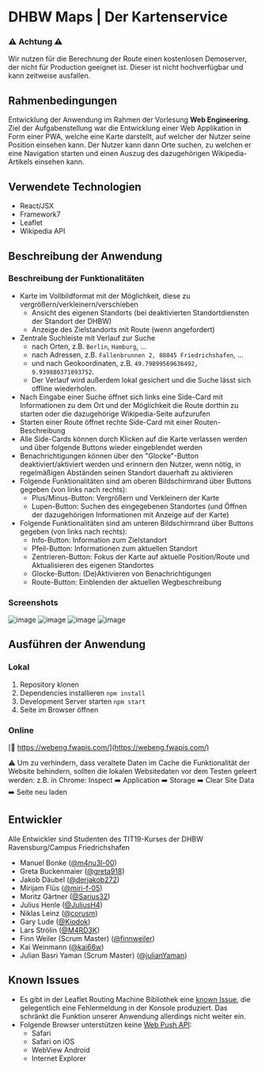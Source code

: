 # DHBW Maps | Der Kartenservice
### ⚠️ Achtung ⚠️
Wir nutzen für die Berechnung der Route einen kostenlosen Demoserver, der nicht für Production geeignet ist. Dieser ist nicht hochverfügbar und kann zeitweise ausfallen.
## Rahmenbedingungen
Entwicklung der Anwendung im Rahmen der Vorlesung **Web Engineering**.  
Ziel der Aufgabenstellung war die Entwicklung einer Web Applikation in Form einer PWA, welche eine Karte darstellt, auf welcher der Nutzer seine Position einsehen kann. Der Nutzer kann dann Orte suchen, zu welchen er eine Navigation starten und einen Auszug des dazugehörigen Wikipedia-Artikels einsehen kann.
## Verwendete Technologien
- React/JSX
- Framework7
- Leaflet
- Wikipedia API
## Beschreibung der Anwendung
### Beschreibung der Funktionalitäten
- Karte im Vollbildformat mit der Möglichkeit, diese zu vergrößern/verkleinern/verschieben
  - Ansicht des eigenen Standorts (bei deaktivierten Standortdiensten der Standort der DHBW)
  - Anzeige des Zielstandorts mit Route (wenn angefordert)  
- Zentrale Suchleiste mit Verlauf zur Suche
  - nach Orten, z.B. `Berlin`, `Hamburg`, ...
  - nach Adressen, z.B. `Fallenbrunnen 2, 88045 Friedrichshafen`, ...
  - und nach Geokoordinaten, z.B. `49.79899569636492, 9.939880371093752`.
  - Der Verlauf wird außerdem lokal gesichert und die Suche lässt sich offline wiederholen.
- Nach Eingabe einer Suche öffnet sich links eine Side-Card mit Informationen zu dem Ort und der Möglichkeit die Route dorthin zu starten oder die dazugehörige Wikipedia-Seite aufzurufen
- Starten einer Route öffnet rechte Side-Card mit einer Routen-Beschreibung
- Alle Side-Cards können durch Klicken auf die Karte verlassen werden und über folgende Buttons wieder eingeblendet werden
- Benachrichtigungen können über den "Glocke"-Button deaktiviert/aktiviert werden und erinnern den Nutzer, wenn nötig, in regelmäßigen Abständen seinen Standort dauerhaft zu aktivieren
- Folgende Funktionalitäten sind am oberen Bildschirmrand über Buttons gegeben (von links nach rechts):
  - Plus/Minus-Button: Vergrößern und Verkleinern der Karte
  - Lupen-Button: Suchen des eingegebenen Standortes (und Öffnen der dazugehörigen Informationen mit Anzeige auf der Karte)
- Folgende Funktionalitäten sind am unteren Bildschirmrand über Buttons gegeben (von links nach rechts):
  - Info-Button: Information zum Zielstandort
  - Pfeil-Button: Informationen zum aktuellen Standort
  - Zentrieren-Button: Fokus der Karte auf aktuelle Position/Route und Aktualisieren des eigenen Standortes
  - Glocke-Button: (De)Aktivieren von Benachrichtigungen
  - Route-Button: Einblenden der aktuellen Wegbeschreibung
### Screenshots
![image](https://user-images.githubusercontent.com/28830219/148594459-a1c418c8-b023-440a-aaa3-391770b8c763.png)
![image](https://user-images.githubusercontent.com/28830219/148594523-19e68566-bc35-45e5-8139-d13f4ba295ac.png)
![image](https://user-images.githubusercontent.com/28830219/148594625-b6ecdbf3-0415-4fff-86d0-084819f91e9a.png)
![image](https://user-images.githubusercontent.com/28830219/148594692-02beb32e-cbfd-4f2b-8ee6-dd74608e5734.png)

## Ausführen der Anwendung
### Lokal
1. Repository klonen
2. Dependencies installieren `npm install`
3. Development Server starten `npm start`
4. Seite im Browser öffnen
### Online
[🔗 https://webeng.fwapis.com/](https://webeng.fwapis.com/)

⚠️ Um zu verhindern, dass veraltete Daten im Cache die Funktionalität der Website behindern, sollten die lokalen Websitedaten vor dem Testen geleert werden: z.B. in Chrome: Inspect :arrow_right: Application :arrow_right: Storage :arrow_right: Clear Site Data :arrow_right: Seite neu laden

## Entwickler
Alle Entwickler sind Studenten des TIT19-Kurses der DHBW Ravensburg/Campus Friedrichshafen
- Manuel Bonke ([@m4nu3l-00](https://github.com/m4nu3l-00))
- Greta Buckenmaier ([@greta918](https://github.com/greta918))
- Jakob Däubel ([@derjakob272](https://github.com/derjakob272))
- Mirijam Flüs ([@miri-f-05](https://github.com/miri-f-05))
- Moritz Gärtner ([@Sarius32](https://github.com/Sarius32))
- Julius Henle ([@JuliusH4](https://github.com/JuliusH4))
- Niklas Leinz ([@corusm](https://github.com/corusm))
- Gary Lude ([@Kiodok](https://github.com/Kiodok))
- Lars Strölin ([@M4RD3K](https://github.com/M4RD3K))
- Finn Weiler (Scrum Master) ([@finnweiler](https://github.com/finnweiler))
- Kai Weinmann ([@kai66w](https://github.com/kai66w))
- Julian Basri Yaman (Scrum Master) ([@julianYaman](https://github.com/julianYaman))

## Known Issues
- Es gibt in der Leaflet Routing Machine Bibliothek eine [known Issue](https://github.com/mapbox/owlviewer/issues/21), die gelegentlich eine Fehlermeldung in der Konsole produziert. Das schränkt die Funktion unserer Anwendung allerdings nicht weiter ein. 
- Folgende Browser unterstützen keine [Web Push API](https://developer.mozilla.org/en-US/docs/Web/API/Push_API):
  - Safari 
  - Safari on iOS
  - WebView Android
  - Internet Explorer
